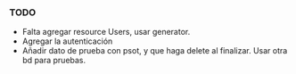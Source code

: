 
### TODO

- Falta agregar resource Users, usar generator.
- Agregar la autenticación
- Añadir dato de prueba con psot, y que haga delete al finalizar. Usar otra bd para pruebas.
